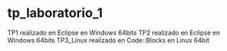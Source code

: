 # tp_laboratorio_1

TP1 realizado en Eclipse en Windows 64bits
TP2 realizado en Eclipse en Windows 64bits
TP3_Linux realizado en Code::Blocks en Linux 64bit
